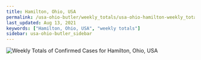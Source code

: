 ```yaml
---
title: Hamilton, Ohio, USA
permalink: /usa-ohio-butler/weekly_totals/usa-ohio-hamilton-weekly_totals.html
last_updated: Aug 13, 2021
keywords: ["Hamilton, Ohio, USA", "weekly totals"]
sidebar: usa-ohio-butler_sidebar
---
```


![Weekly Totals of Confirmed Cases for Hamilton, Ohio, USA](/covid_tracker/images/graphs/usa-ohio-hamilton-weekly_totals_graph.png)
